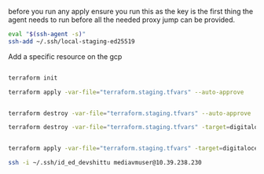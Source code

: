 before you run any apply ensure you run this as the key is the first thing the agent needs to run before all the needed proxy jump can be provided.

```sh
eval "$(ssh-agent -s)"
ssh-add ~/.ssh/local-staging-ed25519

```

Add a specific resource on the gcp

```sh

terraform init

terraform apply -var-file="terraform.staging.tfvars" --auto-approve


terraform destroy -var-file="terraform.staging.tfvars" --auto-approve

terraform destroy -var-file="terraform.staging.tfvars" -target=digitalocean_droplet.media_app_instance --auto-approve


terraform apply -var-file="terraform.staging.tfvars" -target=digitalocean_droplet.media_app_instance --auto-approve
```

```sh
ssh -i ~/.ssh/id_ed_devshittu mediavmuser@10.39.238.230

```
